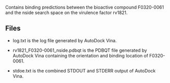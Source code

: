 Contains binding predictions between the bioactive compound F0320-0061 and the nside search space on the virulence factor rv1821.

## Files

- log.txt is the log file generated by AutoDock Vina.

- rv1821_F0320-0061_nside.pdbqt is the PDBQT file generated by AutoDock Vina containing the orientation and binding location of F0320-0061.

- stdoe.txt is the combined STDOUT and STDERR output of AutoDock Vina.

